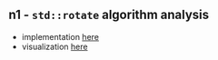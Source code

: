 ## n1 - `std::rotate` algorithm analysis

- implementation [here](./main.cpp)
- visualization [here](./n1.png)